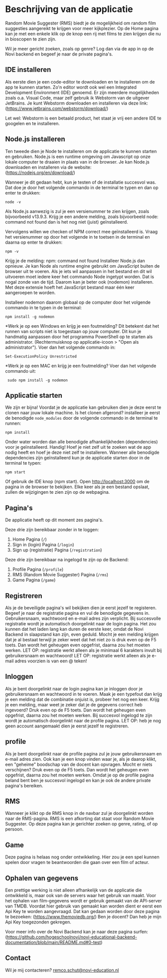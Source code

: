 # Beschrijving van de applicatie

Random Movie Suggester (RMS) biedt je de mogelijkheid om random film suggesties aangereikt te krijgen voor meer kijkplezier.
Op de Home pagina kan je met een enkele klik op de knop een rij met films te zien krijgen die nu in bioscopen
te zien zijn. 

Wil je meer gericht zoeken, zoals op genre? 
Log dan via de app in op de Novi backend en begeef je naar de private pagina's.

## IDE installeren

Als eerste dien je een code-editor te downloaden en te installeren om de app te kunnen starten.
Zo'n editor wordt ook wel een Integrated Development Environment (IDE) genoemd.
Er zijn meerdere mogelijkheden zoals o.a. Visual Code, maar zelf gebruik ik Webstorm van de uitgever JetBrains.
Je kunt Webstorm downloaden en installeren via deze link: (https://www.jetbrains.com/webstorm/download/)

Let wel: Webstorm is een betaald product, het staat je vrij een andere IDE te googelen en te installeren.

## Node.js installeren

Ten tweede dien je Node te installeren om de applicatie te kunnen starten en gebruiken.
Node.js is een runtime omgeving om Javascript op onze lokale computer te draaien in plaats van in de browser.
Je kan Node.js downloaden en installeren via de website: (https://nodejs.org/en/download/)

Wanneer je dit gedaan hebt, kun je testen of de installatie succesvol was. 
Dat doe je door het volgende commando in de terminal te typen en dan op enter te drukken:

```
node -v
```

Als Node.js aanwezig is zul je een versienummer te zien krijgen, zoals bijvoorbeeld v13.9.3. 
Krijg je een andere melding, zoals bijvoorbeeld node: command not found dan is het nog niet (juist) geïnstalleerd.

Vervolgens willen we checken of NPM correct mee geïnstalleerd is. 
Vraag het versienummer op door het volgende in te toetsen in de terminal en daarna op enter te drukken:

```
npm -v
```

Krijg je de melding: npm: command not found Installeer Node.js dan opnieuw. 
Je kan Node als runtime engine gebruikt om JavaScript buiten de browser uit te voeren.
Als je iets wil aanpassen in het bestand en dit wil uitvoeren moet iedere keer het commando Node ingetypt worden.
Dat is nogal zonde van de tijd. Daarom kan je beter ook (nodemon) installeren.
Met deze extensie hoeft het JavaScript bestand maar één keer aangeroepen te worden.

Installeer nodemon daarom globaal op de computer door het volgende commando in te typen in de terminal:

```
npm install -g nodemon
```

*Werk je op een Windows en krijg je een foutmelding?
Dit betekent dat het runnen van scripts niet is toegestaan op jouw computer. 
Dit kun je handmatig aanpassen door het programma PowerShell op te starten als administrator. 
(Rechtermuisknop op applicatie-icoon > "Open als administrator"). 
Voer dan het volgende commando in:

```
Set-ExecutionPolicy Unrestricted
```

*Werk je op een MAC en krijg je een foutmelding?
Voer dan het volgende commando uit:

```
 sudo npm install -g nodemon
```

## Applicatie starten

We zijn er bijna!
Voordat je de applicatie kan gebruiken dien je deze eerst te clonen naar jouw lokale machine.
Is het clonen afgerond? installeer je eerst de benodigde `node_modules` door de volgende commando in de terminal te runnen:

```
npm install
```

Onder water worden dan alle benodigde afhankelijkheden (dependencies) voor je geïnstalleerd.
Handig! Hoef je niet zelf uit te zoeken wat de app nodig heeft en hoef je deze niet zelf te installeren.
Wanneer alle benodigde dependencies zijn geïnstalleerd kun je de applicatie starten door in de terminal te typen:

```
npm start
```

Of gebruik de IDE knop (npm start). Open [http://localhost:3000](http://localhost:3000/) om de pagina in de browser
te bekijken. Elke keer als je een bestand opslaat, zullen de wijzigingen te zien zijn op de webpagina.


## Pagina's

De applicatie heeft op dit moment zes pagina's.

Deze drie zijn bereikbaar zonder in te loggen:
1. Home Pagina (`/`)
2. Sign in (login) Pagina (`/login`)
3. Sign up (registratie) Pagina (`/registration`)

Deze drie zijn bereikbaar na ingelogd te zijn op de Backend:
1. Profile Pagina (`/profile`)
2. RMS (Random Movie Suggester) Pagina (`/rms`)
3. Game Pagina (`/game`)

## Registreren

Als je de beveiligde pagina's wil bekijken dien je eerst jezelf te registeren.
Begeef je naar de registratie pagina en vul de benodigde gegevens in.
Gebruikersnaam, wachtwoord en e-mail adres zijn verplicht.
Bij succesvolle registratie wordt je automatisch doorgelinkt naar de login pagina.
Het zou kunnen dat het laden lang kan duren de eerste keer, omdat de Novi Backend in slaapstand kan zijn, even geduld.
Mocht je een melding krijgen dat je al bestaat terwijl je zeker weet dat het niet zo is druk even op de F5 toets.
Dan wordt het geheugen even opgefrist, daarna zou het moeten werken.
LET OP: registratie werkt alleen als je minimaal 6 karakters invult bij gebruikersnaam en wachtwoord!
LET OP: registratie werkt alleen als je e-mail adres voorzien is van een @ teken!

## Inloggen

Als je bent doorgelinkt naar de login pagina kan je inloggen door je gebruikersnaam en wachtwoord in te voeren.
Maak je een typefout dan krijg je een melding dat de combinatie onjuist is, probeer het nog een keer.
Krijg je een melding, maar weet je zeker dat je de gegevens correct heb ingevoerd? Druk even op de F5 toets.
Dan wordt het geheugen even opgefrist, daarna zou het moeten werken.
Bij succesvol ingelogd te zijn wordt je automatisch doorgelinkt naar de profile pagina.
LET OP: heb je nog geen account aangemaakt dien je eerst jezelf te registreren.

## profile

Als je bent doorgelinkt naar de profile pagina zul je jouw gebruikersnaam en e-mail adres zien.
Ook kan je een knop vinden waar je, als je daarop klikt, een "geheime" boodschap van de docent kan opvragen.
Mocht er niets verschijnen? Druk even op de F5 toets.
Dan wordt het geheugen even opgefrist, daarna zou het moeten werken. 
Omdat je op de profile pagina beland bent ben je succesvol ingelogd en kan je ook de andere private pagina's bereiken.

## RMS

Wanneer je klikt op de RMS knop in de navbar zul je doorgelinkt worden naar de RMS-pagina.
RMS is een afkorting dat staat voor Random Movie Suggester.
Op deze pagina kan je gerichter zoeken op genre, rating, of op persoon.

## Game

Deze pagina is helaas nog onder ontwikkeling.
Hier zou je een spel kunnen spelen door vragen te beantwoorden die gaan over een film of acteur.

## Ophalen van gegevens

Een prettige werking is niet alleen afhankelijk van de applicatie die ontwikkeld is, maar ook van de servers waar het
gebruik van maakt.
Voor het ophalen van film-gegevens wordt er gebruik gemaakt van de API-server van TMDB.
Voordat hier gebruik van gemaakt kan worden dient er eerst een Api Key te worden aangevraagd.
Dat kan gedaan worden door deze pagina te bezoeken: (https://www.themoviedb.org/)
Ben je docent? Dan heb je mijn Api Key toegezonden gekregen.

Voor meer info over de Novi Backend kan je naar deze pagina surfen:
(https://github.com/hogeschoolnovi/novi-educational-backend-documentation/blob/main/README.md#0-test)

## Contact

Wil je mij contacteren?
remco.schut@novi-education.nl